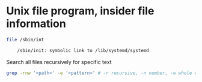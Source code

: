 # Unix file program, insider file information

```sh
file /sbin/int

    /sbin/init: symbolic link to /lib/systemd/systemd
```

Search all files recursively for specific text

```sh
grep -rnw '<path>' -e '<pattern>' # -r recursive, -n number, -w whole word
```
